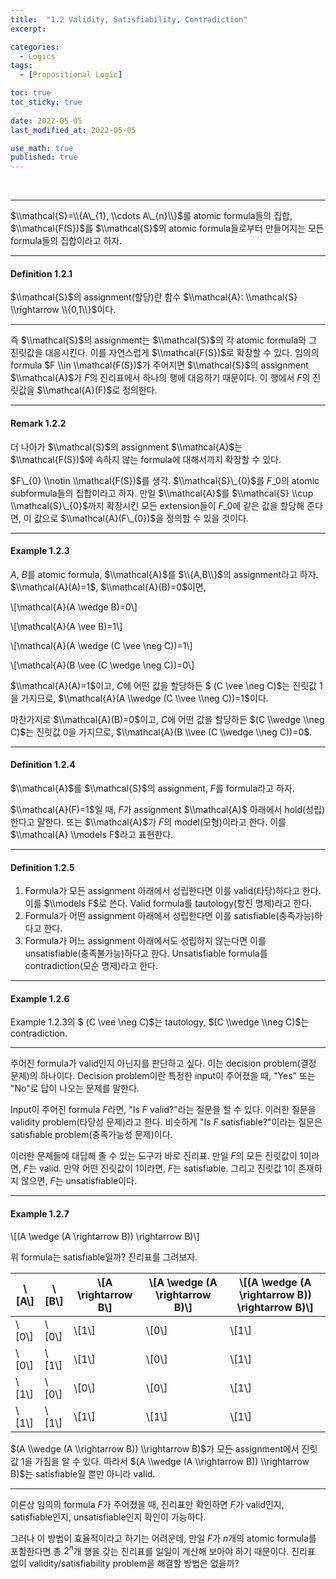 ```yaml
---
title:  "1.2 Validity, Satisfiability, Contradiction"
excerpt: 

categories:
  - Logics
tags:
  - [Propositional Logic]

toc: true
toc_sticky: true
 
date: 2022-05-05
last_modified_at: 2022-05-05

use_math: true
published: true
---
```


<br>

***

$\\mathcal{S}=\\{A\_{1}, \\cdots A\_{n}\\}$를 atomic formula들의 집합, $\\mathcal{F(S})$를 $\\mathcal{S}$의 atomic formula들로부터 만들어지는 모든 formula들의 집합이라고 하자.

---

#### **Definition 1.2.1**

$\\mathcal{S}$의 assignment(할당)란 함수 $\\mathcal{A}: \\mathcal{S} \\rightarrow \\{0,1\\}$이다.

---

즉 $\\mathcal{S}$의 assignment는 $\\mathcal{S}$의 각 atomic formula와 그 진릿값을 대응시킨다. 이를 자연스럽게 $\\mathcal{F(S})$로 확장할 수 있다. 임의의 formula $F \\in \\mathcal{F(S})$가 주어지면 $\\mathcal{S}$의 assignment $\\mathcal{A}$가 $F$의 진리표에서 하나의 행에 대응하기 때문이다. 이 행에서 $F$의 진릿값을 $\\mathcal{A}(F)$로 정의한다.

---

#### **Remark 1.2.2**

더 나아가 $\\mathcal{S}$의 assignment $\\mathcal{A}$는 $\\mathcal{F(S})$에 속하지 않는 formula에 대해서까지 확장할 수 있다.

$F\_{0} \\notin \\mathcal{F(S})$를 생각. $\\mathcal{S}\_{0}$를 $F\_{0}$의 atomic subformula들의 집합이라고 하자. 만일 $\\mathcal{A}$를 $\\mathcal{S} \\cup \\mathcal{S}\_{0}$까지 확장시킨 모든 extension들이 $F\_{0}$에 같은 값을 할당해 준다면, 이 값으로 $\\mathcal{A}(F\_{0})$을 정의할 수 있을 것이다.

---

#### **Example 1.2.3**

$A$, $B$를 atomic formula, $\\mathcal{A}$를 $\\{A,B\\}$의 assignment라고 하자. $\\mathcal{A}(A)=1$, $\\mathcal{A}(B)=0$이면,

\\\[\\mathcal{A}(A \\wedge B)=0\\\]

\\\[\\mathcal{A}(A \\vee B)=1\\\]

\\\[\\mathcal{A}(A \\wedge (C \\vee \\neg C))=1\\\]

\\\[\\mathcal{A}(B \\vee (C \\wedge \\neg C))=0\\\]

$\\mathcal{A}(A)=1$이고, $C$에 어떤 값을 할당하든 $ (C \\vee \\neg C)$는 진릿값 1을 가지므로, $\\mathcal{A}(A \\wedge (C \\vee \\neg C))=1$이다.

마찬가지로 $\\mathcal{A}(B)=0$이고, $C$에 어떤 값을 할당하든 $(C \\wedge \\neg C)$는 진릿값 0을 가지므로, $\\mathcal{A}(B \\vee (C \\wedge \\neg C))=0$.

---

#### **Definition 1.2.4**

$\\mathcal{A}$를 $\\mathcal{S}$의 assignment, $F$를 formula라고 하자.

$\\mathcal{A}(F)=1$일 때, $F$가 assignment $\\mathcal{A}$ 아래에서 hold(성립)한다고 말한다. 또는 $\\mathcal{A}$가 $F$의 model(모형)이라고 한다. 이를 $\\mathcal{A} \\models F$라고 표현한다.

---

#### **Definition 1.2.5**

1.  Formula가 모든 assignment 아래에서 성립한다면 이를 valid(타당)하다고 한다. 이를 $\\models F$로 쓴다. Valid formula를 tautology(항진 명제)라고 한다.
2.  Formula가 어떤 assignment 아래에서 성립한다면 이를 satisfiable(충족가능)하다고 한다.
3.  Formula가 어느 assignment 아래에서도 성립하지 않는다면 이를 unsatisfiable(충족불가능)하다고 한다. Unsatisfiable formula를 contradiction(모순 명제)라고 한다.

---

#### **Example 1.2.6**

Example 1.2.3의 $ (C \\vee \\neg C)$는 tautology, $(C \\wedge \\neg C)$는 contradiction.

---

주어진 formula가 valid인지 아닌지를 판단하고 싶다. 이는 decision problem(결정 문제)의 하나이다. Decision problem이란 특정한 input이 주어졌을 때, "Yes" 또는 "No"로 답이 나오는 문제를 말한다.

Input이 주어진 formula $F$라면, "Is $F$ valid?"라는 질문을 할 수 있다. 이러한 질문을 validity problem(타당성 문제)라고 한다. 비슷하게 "Is $F$ satisfiable?"이라는 질문은 satisfiable problem(충족가능성 문제)이다.

이러한 문제들에 대답해 줄 수 있는 도구가 바로 진리표. 만일 $F$의 모든 진릿값이 1이라면, $F$는 valid. 만약 어떤 진릿값이 1이라면, $F$는 satisfiable. 그리고 진릿값 1이 존재하지 않으면, $F$는 unsatisfiable이다.

---

#### **Example 1.2.7**

\\\[(A \\wedge (A \\rightarrow B)) \\rightarrow B)\\\]

위 formula는 satisfiable일까? 진리표를 그려보자.

| \\\[A\\\] | \\\[B\\\] | \\\[A \\rightarrow B\\\] | \\\[A \\wedge (A \\rightarrow B)\\\] | \\\[(A \\wedge (A \\rightarrow B)) \\rightarrow B)\\\] |
| --- | --- | --- | --- | --- |
| \\\[0\\\] | \\\[0\\\] | \\\[1\\\] | \\\[0\\\] | \\\[1\\\] |
| \\\[0\\\] | \\\[1\\\] | \\\[1\\\] | \\\[0\\\] | \\\[1\\\] |
| \\\[1\\\] | \\\[0\\\] | \\\[0\\\] | \\\[0\\\] | \\\[1\\\] |
| \\\[1\\\] | \\\[1\\\] | \\\[1\\\] | \\\[1\\\] | \\\[1\\\] |

$(A \\wedge (A \\rightarrow B)) \\rightarrow B)$가 모든 assignment에서 진릿값 1을 가짐을 알 수 있다. 따라서 $(A \\wedge (A \\rightarrow B)) \\rightarrow B)$는 satisfiable일 뿐만 아니라 valid.

---

이론상 임의의 formula $F$가 주어졌을 때, 진리표만 확인하면 $F$가 valid인지, satisfiable인지, unsatisfiable인지 확인이 가능하다.

그러나 이 방법이 효율적이라고 하기는 어려운데, 만일 $F$가 $n$개의 atomic formula를 포함한다면 총 $2^{n}$개 행을 갖는 진리표를 일일이 계산해 보아야 하기 때문이다. 진리표 없이 validity/satisfiability problem을 해결할 방법은 없을까?
